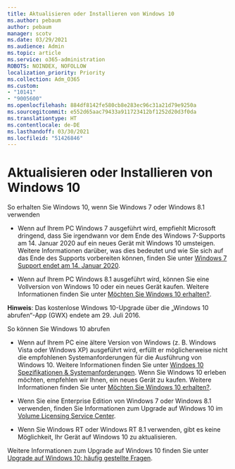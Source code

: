 ```yaml
---
title: Aktualisieren oder Installieren von Windows 10
ms.author: pebaum
author: pebaum
manager: scotv
ms.date: 03/29/2021
ms.audience: Admin
ms.topic: article
ms.service: o365-administration
ROBOTS: NOINDEX, NOFOLLOW
localization_priority: Priority
ms.collection: Adm_O365
ms.custom:
- "10141"
- "9005600"
ms.openlocfilehash: 884df8142fe580cb8e283ec96c31a21d79e9250a
ms.sourcegitcommit: e552d65aac79433a911723412bf1252d20d3f0da
ms.translationtype: HT
ms.contentlocale: de-DE
ms.lasthandoff: 03/30/2021
ms.locfileid: "51426846"
---
```

# <a name="how-to-upgrade-or-install-windows-10"></a>Aktualisieren oder Installieren von Windows 10

So erhalten Sie Windows 10, wenn Sie Windows 7 oder Windows 8.1 verwenden

- Wenn auf Ihrem PC Windows 7 ausgeführt wird, empfiehlt Microsoft dringend, dass Sie irgendwann vor dem Ende des Windows 7-Supports am 14. Januar 2020 auf ein neues Gerät mit Windows 10 umsteigen. Weitere Informationen darüber, was dies bedeutet und wie Sie sich auf das Ende des Supports vorbereiten können, finden Sie unter [Windows 7 Support endet am 14. Januar 2020](https://support.microsoft.com/help/4057281/).

- Wenn auf Ihrem PC Windows 8.1 ausgeführt wird, können Sie eine Vollversion von Windows 10 oder ein neues Gerät kaufen. Weitere Informationen finden Sie unter [Möchten Sie Windows 10 erhalten?](https://www.microsoft.com/windows/get-windows-10).

**Hinweis**: Das kostenlose Windows 10-Upgrade über die „Windows 10 abrufen“-App (GWX) endete am 29. Juli 2016.

So können Sie Windows 10 abrufen 

- Wenn auf Ihrem PC eine ältere Version von Windows (z. B. Windows Vista oder Windows XP) ausgeführt wird, erfüllt er möglicherweise nicht die empfohlenen Systemanforderungen für die Ausführung von Windows 10. Weitere Informationen finden Sie unter [Windoes 10 Spezifikationen & Systemanforderungen](https://www.microsoft.com/windows/windows-10-specifications). Wenn Sie Windows 10 erleben möchten, empfehlen wir Ihnen, ein neues Gerät zu kaufen. Weitere Informationen finden Sie unter [Möchten Sie Windows 10 erhalten?](https://www.microsoft.com/windows/get-windows-10).

- Wenn Sie eine Enterprise Edition von Windows 7 oder Windows 8.1 verwenden, finden Sie Informationen zum Upgrade auf Windows 10 im [Volume Licensing Service Center](https://www.microsoft.com/licensing/servicecenter/default.aspx).

- Wenn Sie Windows RT oder Windows RT 8.1 verwenden, gibt es keine Möglichkeit, Ihr Gerät auf Windows 10 zu aktualisieren.

Weitere Informationen zum Upgrade auf Windows 10 finden Sie unter [Upgrade auf Windows 10: häufig gestellte Fragen](https://support.microsoft.com/windows/upgrade-to-windows-10-faq-cce52341-7943-594e-72ce-e1cf00382445).
